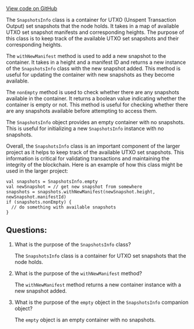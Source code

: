 [View code on GitHub](https://github.com/ergoplatform/ergo/src/main/scala/org/ergoplatform/nodeView/state/SnapshotsInfo.scala)

The `SnapshotsInfo` class is a container for UTXO (Unspent Transaction Output) set snapshots that the node holds. It takes in a map of available UTXO set snapshot manifests and corresponding heights. The purpose of this class is to keep track of the available UTXO set snapshots and their corresponding heights. 

The `withNewManifest` method is used to add a new snapshot to the container. It takes in a height and a manifest ID and returns a new instance of the `SnapshotsInfo` class with the new snapshot added. This method is useful for updating the container with new snapshots as they become available.

The `nonEmpty` method is used to check whether there are any snapshots available in the container. It returns a boolean value indicating whether the container is empty or not. This method is useful for checking whether there are any snapshots available before attempting to access them.

The `SnapshotsInfo` object provides an empty container with no snapshots. This is useful for initializing a new `SnapshotsInfo` instance with no snapshots.

Overall, the `SnapshotsInfo` class is an important component of the larger project as it helps to keep track of the available UTXO set snapshots. This information is critical for validating transactions and maintaining the integrity of the blockchain. Here is an example of how this class might be used in the larger project:

```
val snapshots = SnapshotsInfo.empty
val newSnapshot = // get new snapshot from somewhere
snapshots = snapshots.withNewManifest(newSnapshot.height, newSnapshot.manifestId)
if (snapshots.nonEmpty) {
  // do something with available snapshots
}
```
## Questions: 
 1. What is the purpose of the `SnapshotsInfo` class?
    
    The `SnapshotsInfo` class is a container for UTXO set snapshots that the node holds.

2. What is the purpose of the `withNewManifest` method?
    
    The `withNewManifest` method returns a new container instance with a new snapshot added.

3. What is the purpose of the `empty` object in the `SnapshotsInfo` companion object?
    
    The `empty` object is an empty container with no snapshots.